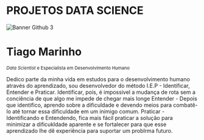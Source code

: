 # PROJETOS DATA SCIENCE
![Banner Github 3](https://github.com/ogait07/Projetos-Data-Science/assets/120313590/a85e6554-8e66-47af-879c-d0a1e09d4e80)
# Tiago Marinho
<sub>*Data Scientist* e Especialista em Desenvolvimento Humano</sub>

Dedico parte da minha vida em estudos para o desenvolvimento humano através do aprendizado, sou desenvolvedor do método I.E.P - Identificar, Entender e Praticar.
Identificar, pois, é impossivel a mudança de rota sem a conciência de que algo me impede de chegar mais longe
Entender - Depois que identifico, aprendo sobre a dificuldade e devendo meios para combatê-lo até tornar essa dificuldade em um inimigo comum.
Praticar - Identificando e Entendendo, fica mais fácil praticar a solução para minimizar a dificukldade aparente e se fortalecer para que esse aprendizado lhe dê experiência para suportar um problrma futuro.
